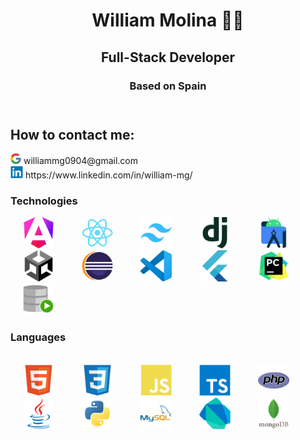 <header id="header" align="center">
    <h1 align="center">William Molina 👋🏻 </h1>
    <h2>Full-Stack Developer</h2>
    <h3>Based on Spain</h3>
</header>

<section>
    <h2>How to contact me: </h2>
    <img src="https://github.com/devicons/devicon/blob/master/icons/google/google-original.svg" title="Gmail" alt="Gmail" width="17" height="17">   williammg0904@gmail.com<br>
    <img src="https://github.com/devicons/devicon/blob/master/icons/linkedin/linkedin-original.svg" title="LinkedIn" alt="LinkedIn" width="20" height="20"> https://www.linkedin.com/in/william-mg/
</section>

<section>
    <h3>Technologies</h3>
    <img src="https://github.com/devicons/devicon/blob/master/icons/angular/angular-original.svg" title="angular" alt="angular" width="50" height="50" style="padding: 0px 20px;">
    <img src="https://github.com/devicons/devicon/blob/master/icons/react/react-original.svg" title="react" alt="react" width="50" height="50" style="padding: 0px 20px;">
    <img src="https://github.com/devicons/devicon/blob/master/icons/tailwindcss/tailwindcss-original.svg" title="tailwind" alt="tailwind" width="50" height="50" style="padding: 0px 20px;">
    <img src="https://github.com/devicons/devicon/blob/master/icons/django/django-plain.svg" title="django" alt="tailwind" width="50" height="50" style="padding: 0px 20px;">
    <img src="https://github.com/devicons/devicon/blob/master/icons/androidstudio/androidstudio-original.svg" title="Android Studio" alt="Android Studio" width="50" height="50" style="padding: 0px 20px;">
    <img src="https://github.com/devicons/devicon/blob/master/icons/unity/unity-original.svg" title="Unity" alt="Unity" width="50" height="50" style="padding: 0px 20px;">
    <img src="https://github.com/devicons/devicon/blob/master/icons/eclipse/eclipse-original.svg" title="eclipse" alt="eclipse" width="50" height="50" style="padding: 0px 20px;">
    <img src="https://github.com/devicons/devicon/blob/master/icons/vscode/vscode-original.svg" title="vscode" alt="vscode" width="50" height="50" style="padding: 0px 20px;">
    <img src="https://github.com/devicons/devicon/blob/master/icons/flutter/flutter-original.svg" title="flutter" alt="flutter" width="50" height="50" style="padding: 0px 20px;">
    <img src="https://github.com/devicons/devicon/blob/master/icons/pycharm/pycharm-original.svg" title="pycharm" alt="pycharm" width="50" height="50" style="padding: 0px 20px;">
    <img src="https://github.com/devicons/devicon/blob/master/icons/sqldeveloper/sqldeveloper-original.svg" title="sqldeveloper" alt="sqldeveloper" width="50" height="50" style="padding: 0px 20px;">
    
</section>

<section>
    <h3>Languages</h3><br>
    <img src="https://github.com/devicons/devicon/blob/master/icons/html5/html5-original.svg" title="HTML5" alt="HTML5" width="50" height="50" style="padding: 0px 20px;">
    <img src="https://github.com/devicons/devicon/blob/master/icons/css3/css3-original.svg" title="CSS" alt="CSS" width="50" height="50" style="padding: 0px 20px;">
    <img src="https://github.com/devicons/devicon/blob/master/icons/javascript/javascript-plain.svg" title="JS" alt="JS" width="50" height="50" style="padding: 0px 20px;">
    <img src="https://github.com/devicons/devicon/blob/master/icons/typescript/typescript-original.svg" title="TS" alt="TS" width="50" height="50" style="padding: 0px 20px;">
    <img src="https://github.com/devicons/devicon/blob/master/icons/php/php-original.svg" title="PHP" alt="PHP" width="50" height="50" style="padding: 0px 20px;">
    <img src="https://github.com/devicons/devicon/blob/master/icons/java/java-original.svg" title="Java" alt="Java" width="50" height="50" style="padding: 0px 20px;">
    <img src="https://github.com/devicons/devicon/blob/master/icons/python/python-original.svg" title="Python" alt="Python" width="50" height="50" style="padding: 0px 20px;">
    <img src="https://github.com/devicons/devicon/blob/master/icons/mysql/mysql-original-wordmark.svg" title="MySQL" alt="MySQL" width="50" height="50" style="padding: 0px 20px;">
    <img src="https://github.com/devicons/devicon/blob/master/icons/dart/dart-original.svg" title="dart" alt="dart" width="50" height="50" style="padding: 0px 20px;">
    <img src="https://github.com/devicons/devicon/blob/master/icons/mongodb/mongodb-original-wordmark.svg" title="mdb" alt="mdb" width="50" height="50" style="padding: 0px 20px;">
   
</section>

